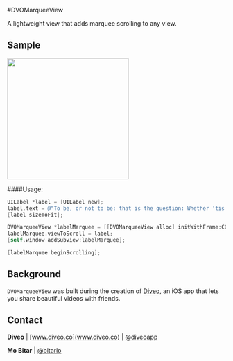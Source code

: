#DVOMarqueeView

A lightweight view that adds marquee scrolling to any view.

Sample
-------

<img src="./Demo/demo.gif" align="middle" width="280" />

####Usage:

```objective-c
UILabel *label = [UILabel new];
label.text = @"To be, or not to be: that is the question: Whether 'tis nobler in the mind to suffer...";
[label sizeToFit];

DVOMarqueeView *labelMarquee = [[DVOMarqueeView alloc] initWithFrame:CGRectMake(0, 0, 320, 100)];
labelMarquee.viewToScroll = label;
[self.window addSubview:labelMarquee];

[labelMarquee beginScrolling];
```

Background
-------
`DVOMarqueeView` was built during the creation of [Diveo](http://appstore.com/diveo), an iOS app that lets you share beautiful videos with friends.

Contact
-------
**Diveo** | [www.diveo.co](www.diveo.co) | [@diveoapp](https://twitter.com/diveoapp)

**Mo Bitar** | [@bitario](https://twitter.com/bitario)



